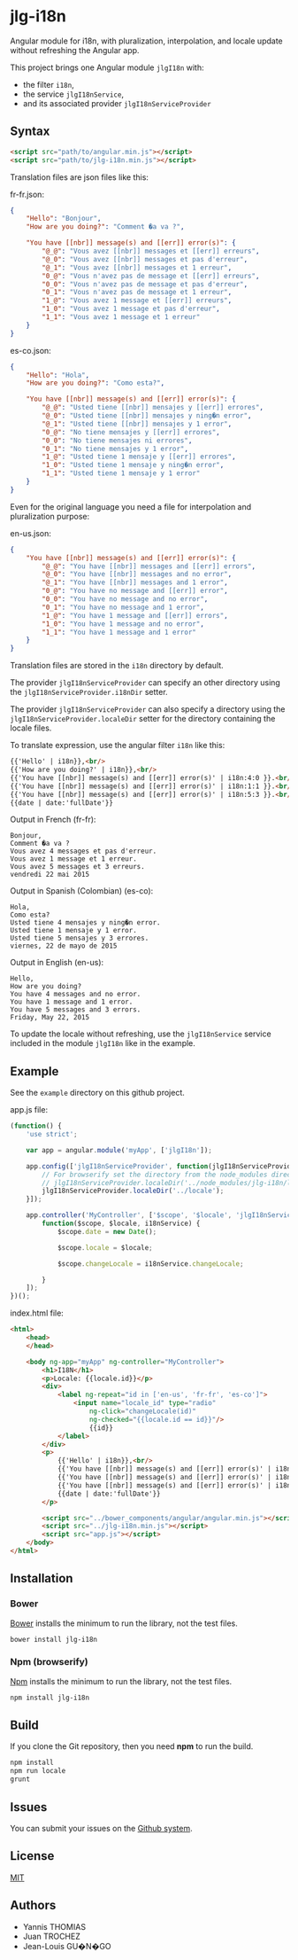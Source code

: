 jlg-i18n
==========
Angular module for i18n, with pluralization, interpolation, and locale update
without refreshing the Angular app.

This project brings one Angular module ```jlgI18n``` with:

- the filter ```i18n```,
- the service ```jlgI18nService```,
- and its associated provider ```jlgI18nServiceProvider```



## Syntax

```html
<script src="path/to/angular.min.js"></script>
<script src="path/to/jlg-i18n.min.js"></script>
```


Translation files are json files like this:

fr-fr.json:
```json
{
	"Hello": "Bonjour",
	"How are you doing?": "Comment �a va ?",

	"You have [[nbr]] message(s) and [[err]] error(s)": {
		"@_@": "Vous avez [[nbr]] messages et [[err]] erreurs",
		"@_0": "Vous avez [[nbr]] messages et pas d'erreur",
		"@_1": "Vous avez [[nbr]] messages et 1 erreur",
		"0_@": "Vous n'avez pas de message et [[err]] erreurs",
		"0_0": "Vous n'avez pas de message et pas d'erreur",
		"0_1": "Vous n'avez pas de message et 1 erreur",
		"1_@": "Vous avez 1 message et [[err]] erreurs",
		"1_0": "Vous avez 1 message et pas d'erreur",
		"1_1": "Vous avez 1 message et 1 erreur"
	}
}
```


es-co.json:
```json
{
	"Hello": "Hola",
	"How are you doing?": "Como esta?",

	"You have [[nbr]] message(s) and [[err]] error(s)": {
		"@_@": "Usted tiene [[nbr]] mensajes y [[err]] errores",
		"@_0": "Usted tiene [[nbr]] mensajes y ning�n error",
		"@_1": "Usted tiene [[nbr]] mensajes y 1 error",
		"0_@": "No tiene mensajes y [[err]] errores",
		"0_0": "No tiene mensajes ni errores",
		"0_1": "No tiene mensajes y 1 error",
		"1_@": "Usted tiene 1 mensaje y [[err]] errores",
		"1_0": "Usted tiene 1 mensaje y ning�n error",
		"1_1": "Usted tiene 1 mensaje y 1 error"
	}
}
```

Even for the original language you need a file for interpolation and pluralization purpose:

en-us.json:
```json
{
	"You have [[nbr]] message(s) and [[err]] error(s)": {
		"@_@": "You have [[nbr]] messages and [[err]] errors",
		"@_0": "You have [[nbr]] messages and no error",
		"@_1": "You have [[nbr]] messages and 1 error",
		"0_@": "You have no message and [[err]] error",
		"0_0": "You have no message and no error",
		"0_1": "You have no message and 1 error",
		"1_@": "You have 1 message and [[err]] errors",
		"1_0": "You have 1 message and no error",
		"1_1": "You have 1 message and 1 error"
	}
}
```

Translation files are stored in the ```i18n``` directory by default.

The provider ```jlgI18nServiceProvider``` can specify an other directory using the ```jlgI18nServiceProvider.i18nDir``` setter.

The provider ```jlgI18nServiceProvider``` can also specify a directory using the ```jlgI18nServiceProvider.localeDir``` setter
for the directory containing the locale files.

To translate expression, use the angular filter ```i18n``` like this:

```html
{{'Hello' | i18n}},<br/>
{{'How are you doing?' | i18n}},<br/>
{{'You have [[nbr]] message(s) and [[err]] error(s)' | i18n:4:0 }}.<br/>
{{'You have [[nbr]] message(s) and [[err]] error(s)' | i18n:1:1 }}.<br/>
{{'You have [[nbr]] message(s) and [[err]] error(s)' | i18n:5:3 }}.<br/>
{{date | date:'fullDate'}}
```

Output in French (fr-fr):
```
Bonjour,
Comment �a va ?
Vous avez 4 messages et pas d'erreur.
Vous avez 1 message et 1 erreur.
Vous avez 5 messages et 3 erreurs.
vendredi 22 mai 2015
```

Output in Spanish (Colombian) (es-co):
```
Hola,
Como esta?
Usted tiene 4 mensajes y ning�n error.
Usted tiene 1 mensaje y 1 error.
Usted tiene 5 mensajes y 3 errores.
viernes, 22 de mayo de 2015
```

Output in English (en-us):
```
Hello,
How are you doing?
You have 4 messages and no error.
You have 1 message and 1 error.
You have 5 messages and 3 errors.
Friday, May 22, 2015
```


To update the locale without refreshing, use the ```jlgI18nService``` service included in the module ```jlgI18n``` like in the example.


## Example

See the ```example``` directory on this github project.

app.js file:
```javascript
(function() {
	'use strict';

	var app = angular.module('myApp', ['jlgI18n']);

	app.config(['jlgI18nServiceProvider', function(jlgI18nServiceProvider) {
		// For browserify set the directory from the node_modules directory
		// jlgI18nServiceProvider.localeDir('../node_modules/jlg-i18n/locale');
		jlgI18nServiceProvider.localeDir('../locale');
	}]);

	app.controller('MyController', ['$scope', '$locale', 'jlgI18nService',
		function($scope, $locale, i18nService) {
			$scope.date = new Date();

			$scope.locale = $locale;

			$scope.changeLocale = i18nService.changeLocale;

		}
	]);
})();


```

index.html file:
```html
<html>
	<head>
	</head>

	<body ng-app="myApp" ng-controller="MyController">
		<h1>I18N</h1>
		<p>Locale: {{locale.id}}</p>
		<div>
			<label ng-repeat="id in ['en-us', 'fr-fr', 'es-co']">
				<input name="locale_id" type="radio"
					ng-click="changeLocale(id)"
					ng-checked="{{locale.id == id}}"/>
					{{id}}
			</label>
		</div>
		<p>
			{{'Hello' | i18n}},<br/>
			{{'You have [[nbr]] message(s) and [[err]] error(s)' | i18n:4:0 }}.<br/>
			{{'You have [[nbr]] message(s) and [[err]] error(s)' | i18n:1:1 }}.<br/>
			{{'You have [[nbr]] message(s) and [[err]] error(s)' | i18n:5:3 }}.<br/>
			{{date | date:'fullDate'}}
		</p>

		<script src="../bower_components/angular/angular.min.js"></script>
		<script src="../jlg-i18n.min.js"></script>
		<script src="app.js"></script>
	</body>
</html>

```


## Installation

### Bower

[Bower](http://bower.io/) installs the minimum to run the library, not the test files.

```sh
bower install jlg-i18n
```

### Npm (browserify)

[Npm](http://npmjs.org/) installs the minimum to run the library, not the test files.

```sh
npm install jlg-i18n
```

## Build

If you clone the Git repository, then you need **npm** to run the build.

```sh
npm install
npm run locale
grunt
```

## Issues

You can submit your issues on the
[Github system](https://github.com/jlguenego/jlg-i18n/issues).

## License

[MIT](http://opensource.org/licenses/MIT)

## Authors
- Yannis THOMIAS
- Juan TROCHEZ
- Jean-Louis GU�N�GO
